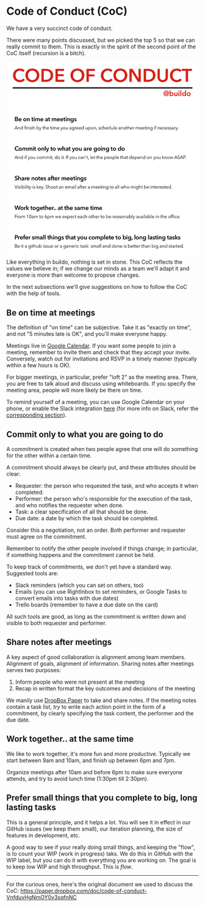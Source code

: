 # Code of Conduct (CoC)

We have a very succinct code of conduct.

There were many points discussed, but we picked the top 5 so that we can really commit to them. This is exactly in the spirit of the second point of the CoC itself (recursion is a bitch).

![](code_of_conduct.png)
Like everything in buildo, nothing is set in stone. This CoC reflects the values we believe in; if we change our minds as a team we'll adapt it and everyone is more than welcome to propose changes.

In the next subsections we'll give suggestions on how to follow the CoC with the help of tools.

## Be on time at meetings

The definition of "on time" can be subjective. Take it as "exactly on time", and not "5 minutes late is OK", and you'll make everyone happy.

Meetings live in [Google Calendar](https://calendar.google.com/). If you want some people to join a meeting, remember to invite them and check that they accept your invite. Conversely, watch out for invitations and RSVP in a timely manner (typically within a few hours is OK).

For bigger meetings, in particular, prefer "loft 2" as the meeting area. There, you are free to talk aloud and discuss using whiteboards. If you specify the meeting area, people will more likely be there on time.

To remind yourself of a meeting, you can use Google Calendar on your phone, or enable the Slack integration [here](https://buildo.slack.com/services/gcalendar) (for more info on Slack, refer the [corresponding section](http://book.buildo.io/collaboration/1.slack.html)).

## Commit only to what you are going to do

A commitment is created when two people agree that one will do something for the other within a certain time.

A commitment should always be clearly put, and these attributes should be clear:

- Requester: the person who requested the task, and who accepts it when completed.
- Performer: the person who's responsible for the execution of the task, and who notifies the requester when done.
- Task: a clear specification of all that should be done.
- Due date: a date by which the task should be completed.

Consider this a negotiation, not an order. Both performer and requester must agree on the commitment.

Remember to notify the other people involved if things change; in particular, if something happens and the commitment cannot be held.

To keep track of commitments, we don't yet have a standard way. Suggested tools are:

- Slack reminders (which you can set on others, too)
- Emails (you can use RightInbox to set reminders, or Google Tasks to convert emails into tasks with due dates)
- Trello boards (remember to have a due date on the card)

All such tools are good, as long as the commitment is written down and visible to both requester and performer.

## Share notes after meetings

A key aspect of good collaboration is alignment among team members. Alignment of goals, alignment of information. Sharing notes after meetings serves two purposes:

1. Inform people who were not present at the meeting
2. Recap in written format the key outcomes and decisions of the meeting

We manily use [DropBox Paper](https://paper.dropbox.com/) to take and share notes. If the meeting notes contain a task list, *try* to write each action point in the form of a commitment, by clearly specifying the task content, the performer and the due date.

## Work together.. at the same time

We like to work together, it's more fun and more productive. Typically we start between 9am and 10am, and finish up between 6pm and 7pm.

Organize meetings after 10am and before 6pm to make sure everyone attends, and try to avoid lunch time (1:30pm till 2:30pm).

## Prefer small things that you complete to big, long lasting tasks

This is a general principle, and it helps a lot. You will see it in effect in our GitHub issues (we keep them small), our iteration planning, the size of features in development, etc.

A good way to see if your really doing small things, and keeping the "flow", is to count your WIP (work in progress) taks. We do this in GitHub with the WIP label, but you can do it with everything you are working on. The goal is to keep low WIP and high throughput. This is *flow*.

---

For the curious ones, here's the original document we used to discuss the CoC: https://paper.dropbox.com/doc/code-of-conduct-VnfduvHgNmOY0v3xqfnNC
